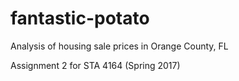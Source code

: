 # fantastic-potato
Analysis of housing sale prices in Orange County, FL

Assignment 2 for STA 4164 (Spring 2017)
